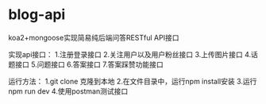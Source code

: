 # blog-api

koa2+mongoose实现简易纯后端问答RESTful API接口

实现api接口：
1.注册登录接口
2.关注用户以及用户粉丝接口
3.上传图片接口
4.话题接口
5.问题接口
6.答案接口
7.答案踩赞功能接口

运行方法：
1.git clone 克隆到本地
2.在文件目录中，运行npm install安装
3.运行 npm run dev
4.使用postman测试接口